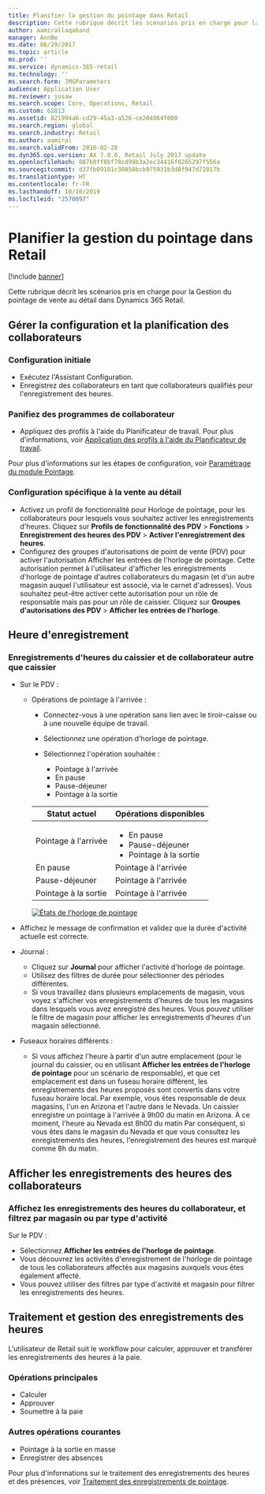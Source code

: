 ```yaml
---
title: Planifier la gestion du pointage dans Retail
description: Cette rubrique décrit les scénarios pris en charge pour la Gestion du pointage de vente au détail dans Dynamics 365 Retail.
author: aamirallaqaband
manager: AnnBe
ms.date: 06/20/2017
ms.topic: article
ms.prod: ''
ms.service: dynamics-365-retail
ms.technology: ''
ms.search.form: JMGParameters
audience: Application User
ms.reviewer: josaw
ms.search.scope: Core, Operations, Retail
ms.custom: 62813
ms.assetid: 821994a6-cd29-45a3-a526-ce204064f080
ms.search.region: global
ms.search.industry: Retail
ms.author: aamiral
ms.search.validFrom: 2016-02-28
ms.dyn365.ops.version: AX 7.0.0, Retail July 2017 update
ms.openlocfilehash: 887b0ff8bf78cd99b3a2ec34416f0265297f556a
ms.sourcegitcommit: d37fb09101c30858bcb975931b3d8f947d72017b
ms.translationtype: HT
ms.contentlocale: fr-FR
ms.lasthandoff: 10/10/2019
ms.locfileid: "2570097"
---
```

# <a name="time-and-attendance-management-in-retail"></a>Planifier la gestion du pointage dans Retail

[!include [banner](includes/banner.md)]

Cette rubrique décrit les scénarios pris en charge pour la Gestion du pointage de vente au détail dans Dynamics 365 Retail.

## <a name="manage-worker-setup-and-scheduling"></a>Gérer la configuration et la planification des collaborateurs

### <a name="initial-configuration"></a>Configuration initiale

- Exécutez l'Assistant Configuration.
- Enregistrez des collaborateurs en tant que collaborateurs qualifiés pour l'enregistrement des heures.

### <a name="plan-worker-schedules"></a>Panifiez des programmes de collaborateur

- Appliquez des profils à l'aide du Planificateur de travail. Pour plus d'informations, voir [Application des profils à l'aide du Planificateur de travail](https://technet.microsoft.com/library/aa551234.aspx).

Pour plus d'informations sur les étapes de configuration, voir [Paramétrage du module Pointage](https://technet.microsoft.com/library/aa496971.aspx).

### <a name="retail-specific-configuration"></a>Configuration spécifique à la vente au détail

- Activez un profil de fonctionnalité pour Horloge de pointage, pour les collaborateurs pour lesquels vous souhaitez activer les enregistrements d'heures. Cliquez sur **Profils de fonctionnalité des PDV** &gt; **Fonctions** &gt; **Enregistrement des heures des PDV** &gt; **Activer l'enregistrement des heures**.
- Configurez des groupes d'autorisations de point de vente (PDV) pour activer l'autorisation Afficher les entrées de l'horloge de pointage. Cette autorisation permet à l'utilisateur d'afficher les enregistrements d'horloge de pointage d'autres collaborateurs du magasin (et d'un autre magasin auquel l'utilisateur est associé, via le carnet d'adresses). Vous souhaitez peut-être activer cette autorisation pour un rôle de responsable mais pas pour un rôle de caissier. Cliquez sur **Groupes d'autorisations des PDV** &gt; **Afficher les entrées de l'horloge**.

## <a name="register-time"></a>Heure d'enregistrement

### <a name="cashier-and-non-cashier-time-registrations"></a>Enregistrements d'heures du caissier et de collaborateur autre que caissier

- Sur le PDV :

    - Opérations de pointage à l'arrivée :

        - Connectez-vous à une opération sans lien avec le tiroir-caisse ou à une nouvelle équipe de travail.
        - Sélectionnez une opération d'horloge de pointage.
        - Sélectionnez l'opération souhaitée :

            - Pointage à l'arrivée
            - En pause
            - Pause-déjeuner
            - Pointage à la sortie

        <table>
        <thead>
        <tr>
        <th>Statut actuel</th>
        <th>Opérations disponibles</th>
        </tr>
        </thead>
        <tbody>
        <tr>
        <td>Pointage à l'arrivée</td>
        <td>
        <ul>
        <li>En pause</li>
        <li>Pause-déjeuner</li>
        <li>Pointage à la sortie</li>
        </ul>
        </td>
        </tr>
        <tr>
        <td>En pause</td>
        <td>Pointage à l'arrivée</td>
        </tr>
        <tr>
        <td>Pause-déjeuner</td>
        <td>Pointage à l'arrivée</td>
        </tr>
        <tr>
        <td>Pointage à la sortie</td>
        <td>Pointage à l'arrivée</td>
        </tr>
        </tbody>
        </table>

        [![États de l'horloge de pointage](./media/timeclockstates.png)](./media/timeclockstates.png)

- Affichez le message de confirmation et validez que la durée d'activité actuelle est correcte.
- Journal :

    - Cliquez sur **Journal** pour afficher l'activité d'horloge de pointage.
    - Utilisez des filtres de durée pour sélectionner des périodes différentes.
    - Si vous travaillez dans plusieurs emplacements de magasin, vous voyez s'afficher vos enregistrements d'heures de tous les magasins dans lesquels vous avez enregistré des heures. Vous pouvez utiliser le filtre de magasin pour afficher les enregistrements d'heures d'un magasin sélectionné.

- Fuseaux horaires différents :

    - Si vous affichez l'heure à partir d'un autre emplacement (pour le journal du caissier, ou en utilisant **Afficher les entrées de l'horloge de pointage** pour un scénario de responsable), et que cet emplacement est dans un fuseau horaire différent, les enregistrements des heures proposés sont convertis dans votre fuseau horaire local. Par exemple, vous êtes responsable de deux magasins, l'un en Arizona et l'autre dans le Nevada. Un caissier enregistre un pointage à l'arrivée à 9h00 du matin en Arizona. À ce moment, l'heure au Nevada est 8h00 du matin Par conséquent, si vous êtes dans le magasin du Nevada et que vous consultez les enregistrements des heures, l'enregistrement des heures est marqué comme 8h du matin.

## <a name="view-worker-time-registrations"></a>Afficher les enregistrements des heures des collaborateurs

### <a name="view-worker-time-registrations-and-filter-by-store-or-activity-type"></a>Affichez les enregistrements des heures du collaborateur, et filtrez par magasin ou par type d'activité

Sur le PDV :

- Sélectionnez **Afficher les entrées de l'horloge de pointage**.
- Vous découvrez les activités d'enregistrement de l'horloge de pointage de tous les collaborateurs affectés aux magasins auxquels vous êtes également affecté.
- Vous pouvez utiliser des filtres par type d'activité et magasin pour filtrer les enregistrements des heures.

## <a name="process-and-manage-time-registrations"></a>Traitement et gestion des enregistrements des heures

L'utilisateur de Retail suit le workflow pour calculer, approuver et transférer les enregistrements des heures à la paie.

### <a name="primary-operations"></a>Opérations principales

- Calculer
- Approuver
- Soumettre à la paie

### <a name="other-common-operations"></a>Autres opérations courantes

- Pointage à la sortie en masse
- Enregistrer des absences

Pour plus d'informations sur le traitement des enregistrements des heures et des présences, voir [Traitement des enregistrements de pointage](https://technet.microsoft.com/library/aa573180.aspx).

